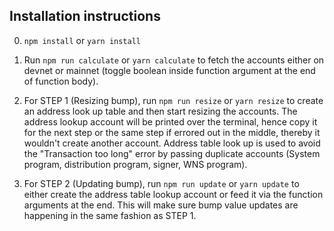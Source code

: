 ## Installation instructions

0. `npm install` or `yarn install`

1. Run `npm run calculate` or `yarn calculate` to fetch the accounts either on devnet or mainnet (toggle boolean inside function argument at the end of function body).

2. For STEP 1 (Resizing bump), run `npm run resize` or `yarn resize` to create an address look up table and then start resizing the accounts. The address lookup account will be printed over the terminal, hence copy it for the next step or the same step if errored out in the middle, thereby it wouldn't create another account. Address table look up is used to avoid the "Transaction too long" error by passing duplicate accounts (System program, distribution program, signer, WNS program).

3. For STEP 2 (Updating bump), run `npm run update` or `yarn update` to either create the address table lookup account or feed it via the function arguments at the end. This will make sure bump value updates are happening in the same fashion as STEP 1.
